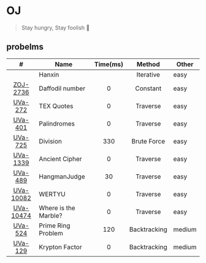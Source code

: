 # OJ
> Stay hungry, Stay foolish :muscle:

## probelms

| #       |      Name     |  Time(ms)  |  Method   |  Other
|:-------:|---------------|:----------:|:-------------:|--------
|         |  Hanxin       |     |  Iterative     | easy|
| [ZOJ-2736](https://vjudge.net/problem/ZOJ-2736)| Daffodil number| 0 | Constant  | easy| 
| [UVa-272](https://vjudge.net/problem/UVA-272)| TEX Quotes | 0 | Traverse | easy|
| [UVa-401](https://vjudge.net/problem/UVA-401) | Palindromes | 0 | Traverse | easy |
| [UVa-725](https://vjudge.net/problem/UVA-725) | Division | 330 | Brute Force | easy|
| [UVa-1339](https://vjudge.net/problem/UVA-1339) | Ancient Cipher | 0 | Traverse |easy|
| [UVa-489](https://vjudge.net/problem/UVA-489) | HangmanJudge | 30 | Traverse |easy|
| [UVa-10082](https://vjudge.net/problem/UVA-10082) | WERTYU | 0 | Traverse |easy|
| [UVa-10474](https://vjudge.net/problem/UVA-10474) | Where is the Marble? | 0 | Traverse | easy |
| [UVa-524](https://vjudge.net/problem/UVA-524) | Prime Ring Problem | 120 | Backtracking |medium|
| [UVa-129](https://vjudge.net/problem/UVA-129) | Krypton Factor | 0 | Backtracking |medium|
